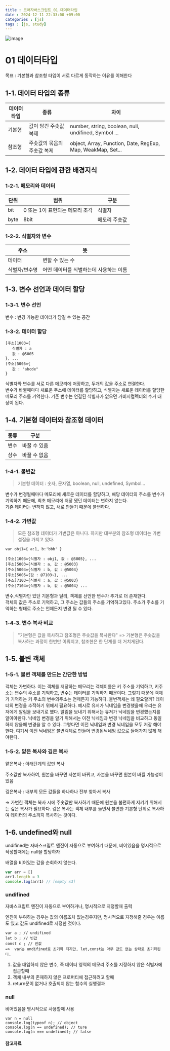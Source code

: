 ```yaml
---
title : 코어자바스크립트_01.데이터타입 
date : 2024-12-11 22:33:00 +09:00
categories : [js]
tags : [js, study] 
---
```

![image](https://github.com/user-attachments/assets/99796d0c-76c8-4d88-b3a8-22641a8edc94)
# 01 데이터타입
목표 : 기본형과 참조형 타입이 서로 다르게 동작하는 이유를 이해한다
## 1-1. 데이터 타입의 종류 
|데이터 타입|종류|차이|
|------|---|---|
|기본형|값이 담긴 주솟값 복제|number, string, boolean, null, undifined, Symbol ...|
|참조형|주솟값의 묶음의 주솟값 복제|object, Array, Function, Date, RegExp, Map, WeakMap, Set...|

## 1-2. 데이터 타입에 관한 배경지식
### 1-2-1. 메모리와 데이터
|단위|범위|구분|
|---|---|---|
|bit|0 또는 1이 표현되는 메모리 조각|식별자|
|byte|8bit|메모리 주솟값|
### 1-2-2. 식별자와 변수
|주소|뜻|
|---|---|
|데이터|변할 수 있는 수|
|식별자/변수명|어떤 데이터를 식별하는데 사용하는 이름|

## 1-3. 변수 선언과 데이터 할당 
### 1-3-1. 변수 선언
변수 : 변경 가능한 데이터가 담길 수 있는 공간
### 1-3-2. 데이터 할당
```
[주소]1003={
   식별자 : a
   값 : @5005
}, ...
[주소]5005={
   값 : "abcde"
}
```
식별자와 변수를 서로 다른 메모리에 저장하고, 두개의 값을 주소로 연결한다. <br>
변수가 바뀔때마다 새로운 주소에 데이터를 할당하고, 식별자는 새로운 데이터를 할당한 메모리 주소를 기억한다.
기존 변수는 연결된 식별자가 없으면 가비지컬렉터의 수거 대상이 된다.

## 1-4. 기본형 데이터와 참조형 데이터
|종류|구분|
|---|---|
|변수|바꿀 수 있음|
|상수|바꿀 수 없음|
### 1-4-1. 불변값
> 기본형 데이터 : 숫자, 문자열, boolean, null, undefined, Symbol...

변수가 변경될때마다 메모리에 새로운 데이터를 할당하고, 해당 데이터의 주소를 변수가 기억하기 때문에, 최초 메모리에 저장 됐던 데이터는 변하지 않는다. <br>
기존 데이터는 변하지 않고, 새로 만들기 때문에 불변하다.
### 1-4-2. 가변값
> 모든 참조형 데이터가 가변값은 아니다. 하지만 대부분의 참조형 데이터는 가변 설질을 가지고 있다.

```
var obj1={ a:1, b:'bbb' }

[주소]1003={식별자 : obj1, 값 : @5005}, ...
[주소]5003={식별자 : a, 값 : @5003}
[주소]5004={식별자 : b, 값 : @5004}
[주소]5005={값 : @7103~}, ...
[주소]7103={식별자 : a, 값 : @5003}
[주소]7104={식별자 : b, 값 : @5004} ...
```
변수,식별자만 있던 기본형과 달리, 객체를 선언한 변수가 추가로 더 존재한다. <br>
객체의 값은 주소로 기억하고, 그 주소는 값들의 주소를 기억하고있다. 주소가 주소를 기억하는 형태로 주소는 언제든지 변경 될 수 있다.
### 1-4-3. 변수 복사 비교
> "기본형은 값을 복사하고 참조형은 주솟값을 복사한다"
> => 기본형은 주솟값을 복사하는 과정이 한번만 이뤄지고, 참조현은 한 단계를 더 거치게된다.

## 1-5. 불변 객체
### 1-5-1. 불변 객체를 만드는 간단한 방법
객체는 가변하다. 이는 객체를 저장하는 메모리는 객체이름은 키 주소를 기억하고, 키주소는 변수의 주소를 기억하고, 변수는 데이터를 기억하기 때문이다. 그렇기 때문에 객체가 기억하는 키 주소의 변수의주소는 언제든지 가능하다.
불변객체는 왜 필요할까? 데이터의 변경을 추적하기 위해서 필요하다. 
예시로 유저가 닉네임을 변경했을때 우리는 유저에게 알림을 보내기로 했다. 알림을 보내기 위해서는 유저가 닉네임을 변경했는지를 알아야한다. 닉네임 변경을 알기 위해서는 이전 닉네임과 변경 닉네임을 비교하고 동일하지 않을때 변경을 알 수 있다.
그렇다면 이전 닉네임과 변경 닉네임을 모두 저장 해야한다. 여기서 이전 닉네임은 불변객체로 만들어 변경된닉네임 값으로 들어가지 않게 해야한다.
### 1-5-2. 얕은 복사와 깊은 복사
얕은복사 : 아래단계의 값만 복사

주소값만 복사하여, 원본을 바꾸면 사본이 바뀌고, 사본을 바꾸면 원본이 바뀔 가능성이 있음

깊은복사 : 내부의 모든 값들을 하나하나 전부 찾아서 복사

⇒ 가변한 객체는 복사 시에 주솟값만 복사하기 때문에 원본을 불편하게 지키기 위해서는 깊은 복사가 필요하다. 깊은 복사는 객체 내부를 돌면서 불변한 기본형 단위로 복사하여 데이터의 주소까지 복사하는 것이다.
## 1-6. undefined와 null
undifined는 자바스크립트 엔진이 자동으로 부여하기 때문에, 비어있음을 명시적으로 작성할때에는 null을 할당하자

배열을 비어있는 값을 순회하지 않는다.

```jsx
var arr = []
arr1.length = 3
console.log(arr1) // [empty x3]
```

### undifined

자바스크립트 엔진이 자동으로 부여하거나, 명시적으로 지정할때 출력

엔진이 부여하는 경우는 값의 이름조차 없는경우지만, 명시적으로 지정해줄 경우는 이름도 있고 값도 undifined로 지정한 것이다.

```
var a ; // undifined
let b ; // 빈값
const c ; // 빈값
=>  var는 undifined로 초기화 되지만, let,const는 아무 값도 없는 상태로 초기화된다.
```

1. 값을 대입하지 않은 변수, 즉 데이터 영역의 메모리 주소를 지정하지 않은 식별자에 접근할때
2. 객체 내부의 존재하지 않은 프로퍼티에 접근하려고 할때
3. return문이 없거나  호출되지 않는 함수의 실행결과

### null

비어있음을 명시적으로 사용할때 사용

```
var n = null
console.log(typeof n); // object
console.log(n == undefined); // ture
console.log(n === undefined); // false
```
#### 참고자료
